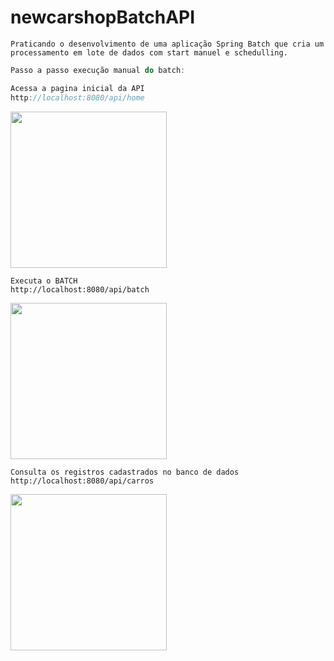 # newcarshopBatchAPI

```Praticando o desenvolvimento de uma aplicação Spring Batch que cria um processamento em lote de dados com start manuel e schedulling.```


```javascript
Passo a passo execução manual do batch:

Acessa a pagina inicial da API
http://localhost:8080/api/home
```
<img src="https://user-images.githubusercontent.com/45610020/214701325-ae47980e-3262-4b73-bb60-4a9ed7ed6df1.png" width="250">

```
Executa o BATCH
http://localhost:8080/api/batch
```
<img src="https://user-images.githubusercontent.com/45610020/214701542-8c368d37-17dd-4f29-aa92-2d0f8bc1a3ec.png" width="250">

```
Consulta os registros cadastrados no banco de dados
http://localhost:8080/api/carros
```

<img src="https://user-images.githubusercontent.com/45610020/214701632-b56794b7-2bc5-4f16-bc95-6de9aefcb68f.png" width="250">





